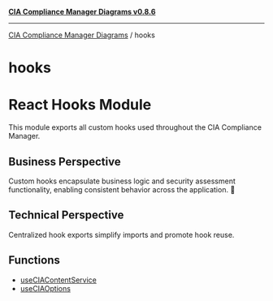 [**CIA Compliance Manager Diagrams v0.8.6**](../README.md)

***

[CIA Compliance Manager Diagrams](../modules.md) / hooks

# hooks

# React Hooks Module

This module exports all custom hooks used throughout the CIA Compliance Manager.

## Business Perspective
Custom hooks encapsulate business logic and security assessment functionality,
enabling consistent behavior across the application. 🔄

## Technical Perspective
Centralized hook exports simplify imports and promote hook reuse.

## Functions

- [useCIAContentService](functions/useCIAContentService.md)
- [useCIAOptions](functions/useCIAOptions.md)
